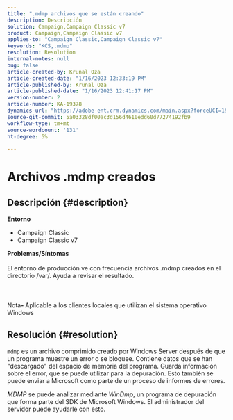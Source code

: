 ```yaml
---
title: ".mdmp archivos que se están creando"
description: Descripción
solution: Campaign,Campaign Classic v7
product: Campaign,Campaign Classic v7
applies-to: "Campaign Classic,Campaign Classic v7"
keywords: "KCS,.mdmp"
resolution: Resolution
internal-notes: null
bug: false
article-created-by: Krunal Oza
article-created-date: "1/16/2023 12:33:19 PM"
article-published-by: Krunal Oza
article-published-date: "1/16/2023 12:41:17 PM"
version-number: 2
article-number: KA-19378
dynamics-url: "https://adobe-ent.crm.dynamics.com/main.aspx?forceUCI=1&pagetype=entityrecord&etn=knowledgearticle&id=9d2a40f3-9995-ed11-aad1-6045bd006793"
source-git-commit: 5a03328df00ac3d156d4610edd60d77274192fb9
workflow-type: tm+mt
source-wordcount: '131'
ht-degree: 5%

---
```


# Archivos .mdmp creados

## Descripción {#description}

<b>Entorno</b>
- Campaign Classic
- Campaign Classic v7



<b>Problemas/Síntomas</b><br><br>El entorno de producción ve con frecuencia archivos .mdmp creados en el directorio /var/. Ayuda a revisar el resultado.<br><br> <br><br>Nota<b>- </b>Aplicable a los clientes locales que utilizan el sistema operativo Windows <br>

## Resolución {#resolution}


`mdmp` es un archivo comprimido creado por Windows Server después de que un programa muestre un error o se bloquee. Contiene datos que se han &quot;descargado&quot; del espacio de memoria del programa.
Guarda información sobre el error, que se puede utilizar para la depuración. Esto también se puede enviar a Microsoft como parte de un proceso de informes de errores.



*MDMP* se puede analizar mediante *WinDmp*, un programa de depuración que forma parte del SDK de Microsoft Windows. El administrador del servidor puede ayudarle con esto.
